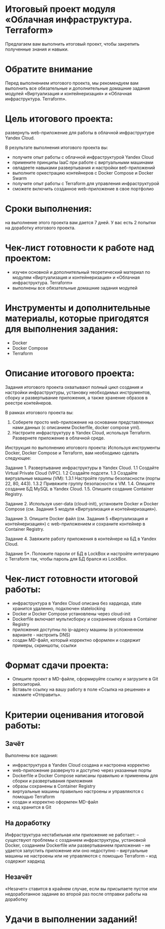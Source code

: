 # Итоговый проект модуля «Облачная инфраструктура. Terraform»

Предлагаем вам выполнить итоговый проект, чтобы закрепить полученные знания и навыки. 

# Обратите внимание
Перед выполнением итогового проекта, мы рекомендуем вам выполнить все обязательные и дополнительные домашние задания модулей «Виртуализация и контейнеризация» и «Облачная инфраструктура. Terraform».

# Цель итогового проекта: 
развернуть web-приложение для работы в облачной инфраструктуре Yandex Cloud. 

В результате выполнения итогового проекта вы:
- получите опыт работы с облачной инфраструктурой Yandex Cloud
- примените принципы IaaC при работе с виртуальными машинами
- овладеете навыками развертывания и настройки веб-приложений
- выполните оркестрацию контейнеров с Docker Compose и Docker Swarm
- получите опыт работы с Terraform для управления инфраструктурой
- сможете включить созданное web-приложение в свое портфолио 

# Сроки выполнения: 
на выполнение этого проекта вам дается 7 дней. У вас есть 2 попытки на доработку итогового проекта. 

# Чек-лист готовности к работе над проектом:
- изучен основной и дополнительный теоретический материал по модулям «Виртуализация и контейнеризация» и «Облачная инфраструктура. Terraform»
- выполнены все обязательные домашние задания модулей

# Инструменты и дополнительные материалы, которые пригодятся для выполнения задания:
- Docker
- Docker Compose
- Terraform

# Описание итогового проекта: 
Задания итогового проекта охватывают полный цикл создания и настройки инфраструктуры, установку необходимых инструментов, сборку и развертывание приложения, а также хранение образов в реестре контейнеров. 

В рамках итогового проекта вы:
1.	Соберете просто web-приложение на основании представленных нами данных (с описанием Dockerfile, docker compose yml).
2.	Настроите инфраструктуру в Yandex Cloud, используя Terraform.
Развернете приложение в облачной среде.

Инструкция по выполнению итогового проекта:
Используя инструменты Docker, Docker Compose и Terraform, вам необходимо сделать следующее: 

Задание 1. Развертывание инфраструктуры в Yandex Cloud.
1.1 Создайте Virtual Private Cloud (VPC).
1.2 Создайте подсети.
1.3 Создайте виртуальные машины (VM):
1.3.1 Настройте группы безопасности (порты 22, 80, 443).
1.3.2 Привяжите группу безопасности к VM.
1.4. Опишите создание БД MySQL в Yandex Cloud.
1.5. Опишите создание Container Registry.

Задание 2. Используя user-data (cloud-init), установите Docker и Docker Compose (см. Задания 5 модуля «Виртуализация и контейнеризация»).

Задание 3. Опишите Docker файл (см. Задания 5 «Виртуализация и контейнеризация») c web-приложением и сохраните контейнер в Container Registry. 

Задание 4. Завяжите работу приложения в контейнере на БД в Yandex Cloud.

Задание 5*. Положите пароли от БД в LockBox и настройте интеграцию с Terraform так, чтобы пароль для БД брался из LockBox.

# Чек-лист готовности итоговой работы:
- инфраструктура в Yandex Cloud описана без хардкода, state хранится удаленно, подключен statelocking
- Docker и Docker Compose установлены через cloud-init 
- Dockerfile включает  мультисборку и сохранение образа в Container Registry
- приложения доступны по ip-адресу машины (в усложненном варианте - настроить DNS)
- создан MD-файл, который корректно оформлен и содержит примеры, скриншоты, ссылки

# Формат сдачи проекта: 
- Опишите проект в MD-файле, сформируйте ссылку и загрузите в Git репозиторий.
- Вставьте ссылку на вашу работу в поле «Ссылка на решение» и нажмите «Отправить».

# Критерии оценивания итоговой работы:

## Зачёт
Выполнены все задания:
- инфраструктура в Yandex Cloud создана и настроена корректно
- web-приложение развернуто и доступно через указанные порты
- Dockerfile и Docker Compose написаны правильно и применены для сборки и развертывания приложения
- образы сохранены в Container Registry
- виртуальные машины правильно настроены и управляются с помощью Terraform
- создан и корректно оформлен MD-файл
- код хранится в Git

## На доработку
Инфраструктура нестабильная или приложение не работает:
–	существуют проблемы с созданием инфраструктуры, установкой Docker, созданием Dockerfile или развертыванием приложения
–	не удается запустить приложение или оно недоступно
–	виртуальные машины не настроены или не  управляются с помощью Terraform
–	код содержит хардкод

## Незачёт
«Незачет» ставится в крайнем случае, если вы присылаете пустое или недоработанное задание во второй раз после отправки работы на доработку

# Удачи в выполнении заданий!
